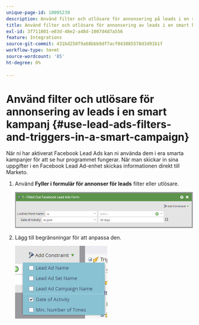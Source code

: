 ```yaml
---
unique-page-id: 10095239
description: Använd filter och utlösare för annonsering på leads i en smart kampanj - Marketo Docs - produktdokumentation
title: Använd filter och utlösare för annonsering av leads i en smart kampanj
exl-id: 3f711801-e03d-48e2-a48d-1007d4d7a556
feature: Integrations
source-git-commit: 431bd258f9a68bbb9df7acf043085578d3d91b1f
workflow-type: tm+mt
source-wordcount: '85'
ht-degree: 0%

---
```


# Använd filter och utlösare för annonsering av leads i en smart kampanj {#use-lead-ads-filters-and-triggers-in-a-smart-campaign}

När ni har aktiverat Facebook Lead Ads kan ni använda dem i era smarta kampanjer för att se hur programmet fungerar. När man skickar in sina uppgifter i en Facebook Lead Ad-enhet skickas informationen direkt till Marketo.

1. Använd **Fyller i formulär för annonser för leads** filter eller utlösare.

   ![](assets/image2016-8-5-11-3a18-3a31.png)

1. Lägg till begränsningar för att anpassa den.

   ![](assets/image2016-8-5-11-3a19-3a27.png)
